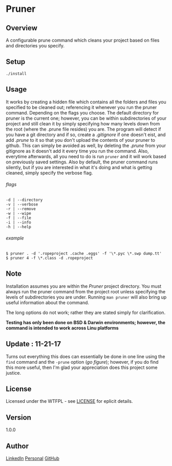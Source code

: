 # Pruner

Overview
---
A configurable prune command which cleans your project based on files and 
directories you specify.

Setup
---
`./install`

Usage
---
It works by creating a hidden file which contains all the folders and files you 
specified to be cleaned out; referencing it whenever you run the pruner command. 
Depending on the flags you choose. The default directory for pruner is the 
current one; however, you can be within subdirectories of your project 
and still clean it by simply specifying how many levels down from the 
root (where the .prune file resides) you are. The program will detect 
if you have a git directory and if so, create a _.gitignore_ if one 
doesn't eist, and add _.prune_ to it so that you don't upload the 
contents of your pruner to github. This can simply be avoided as 
well, by deleting the _.prune_ from your gitignore as it 
doesn't add it every time you run the command. Also, 
everytime afterwards, all you need to do is run 
`pruner` and it will work based on previously 
saved settings. Also by default, the pruner
command runs silently, but if you are 
interested in what it's doing and 
what is getting cleaned, simply 
specify the verbose flag.

###### flags
```
-d | --directory
-v | --verbose
-r | --remove
-w | --wipe
-f | --file
-i | --info
-h | --help
```

###### example
```
$ pruner . -d '.ropeproject .cache .eggs' -f '\*.pyc \*.swp dump.tt'
$ pruner 4 -f \*.class -d .ropeproject
```

Note
---
Installation assumes you are within the _Pruner_ project directory. You must always run 
the pruner command from the project root unless specifying the levels of subdirectories 
you are under. Running `man pruner` will also bring up useful information about the 
command.

The long options do not work; rather they are stated simply for clarification.

**Testing has only been done on BSD & Darwin environments; however, the command is 
intended to work across Linu platforms**

Update : 11-21-17
---
Turns out everything this does can essentially be done in one line using the `find` 
command and the `-prune` option (_go figure_); however, if you do find this more 
useful, then I'm glad your appreciation does this project some justice.

License
---
Licensed under the WTFPL - see [LICENSE](./LICENSE) for eplicit details.

Version
---
1.0.0

Author 
---
[LinkedIn](https://www.linkedin.com/in/brandonjohnsonyz/)
[Personal](https://brandonjohnson.life)
[GitHub](https://github.com/bitforce)
